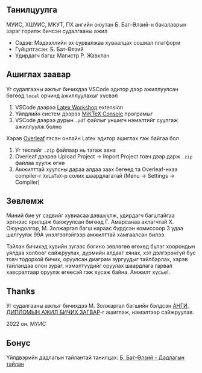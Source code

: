 ## Танилцуулга

МУИС, ХШУИС, МКУТ, ПХ ангийн оюутан Б. Бат-Өлзий-н бакалаврын зэрэг горилж бичсэн судалгааны ажил

- Сэдэв: Мэдээллийн эх сурвалжаа хуваалцах сошиал платформ
- Гүйцэтгэсэн: Б. Бат-Өлзий
- Удирдагч багш: Магистр Р. Жавхлан

## Ашиглах заавар

Уг судалгааны ажлыг бичихдээ VSCode эдитор дээр ажиллуулсан бөгөөд `local` орчинд ажиллуулахыг хүсвэл 

1. VSCode дээрээ [Latex Workshop](https://marketplace.visualstudio.com/items?itemName=James-Yu.latex-workshop) extension
2. Үйлдлийн систем дээрээ [MiKTeX Console](https://miktex.org/) програмыг
3. VSCode дээрээ дурын `.pdf` файлыг уншигч нэмэлтийг суулгаж ажиллуулж болно

Хэрэв [Overleaf](https://overleaf.com/) гэсэн онлайн Latex эдитор ашиглах гэж байгаа бол

1. Уг төслийг `.zip` файлаар нь татаж авна
2. Overleaf дээрээ Upload Project -> Import Project товч дээр дарж `.zip` файлаа хуулж өгнө
3. Амжилттай хуулсны дараа алдаа заах бөгөөд та Overleaf-нхээ compiler-г `XeLaTeX`-р солих шаардлагатай (Menu -> Settings -> Compiler)

## Зөвлөмж

Миний бие уг сэдвийг хувиасаа дэвшүүлж, удирдагч багштайгаа эртнээс ярилцаж баяжуулсан бөгөөд Г. Амарсанаа ахлагчтай Х. Оюундолгор, М. Золжаргал багш нараас бүрдсэн комиссоор 3 удаа шалгуулж 99A үнэлгээтэйгээр амжилттай хамгаалсан билээ.

Тайлан бичихэд хувийн зүгээс богино зөвлөгөө өгөхөд бүлэг хоорондын уялдаа холбоог сайжруулах, дүрмийн алдааг хянах, хэт дэлгэрэнгүй бус товч тодорхой бичих, оруулсан диаграм зургуудыг тайлбарлах, хэрэв тайландаа олон зураг, нэмэлтүүдийг оруулах шаардлага гарвал хавсралтаар оруулж өгөөсэй гэж хүсэж байна. Амжилт хүсье!.

## Thanks 

Уг судалгааны ажлыг бичихдээ М. Золжаргал багшийн бэлдсэн [АНГИ, ДИПЛОМЫН АЖИЛ БИЧИХ ЗАГВАР](https://www.overleaf.com/latex/templates/mkut-diplom-dadlagyn-azhlyn-tailan-bichikh-zagvar/jwmtvxdgjbfs.pdf)-г ашиглаж, нэмэлтээр сайжруулав.

2022 он. МУИС


## Бонус

Үйлдвэрийн дадлагын тайлантай танилцах: [Б. Бат-Өлзий - Дадлагын тайлан](https://github.com/ulziibox/intern-report)




